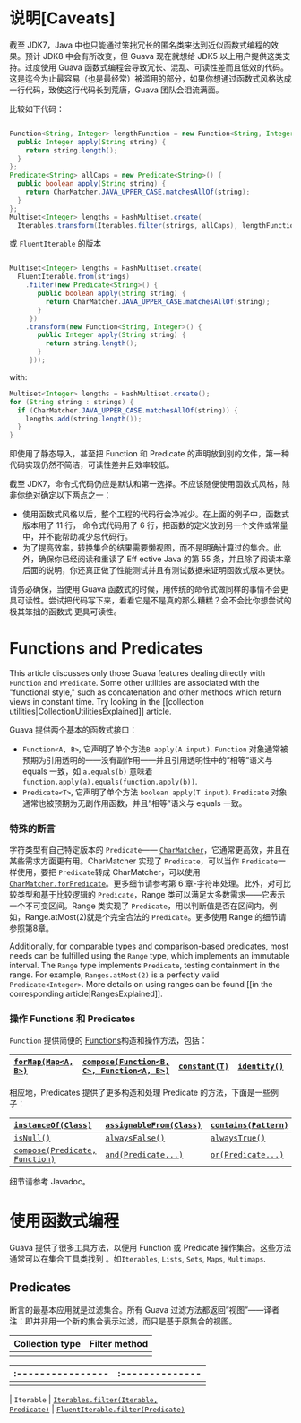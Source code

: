 # 说明[Caveats]
截至 JDK7，Java 中也只能通过笨拙冗长的匿名类来达到近似函数式编程的效果。预计 JDK8 中会有所改变，但 Guava 现在就想给 JDK5 以上用户提供这类支持。过度使用 Guava 函数式编程会导致冗长、混乱、可读性差而且低效的代码。这是迄今为止最容易（也是最经常）被滥用的部分，如果你想通过函数式风格达成一行代码，致使这行代码长到荒唐，Guava 团队会泪流满面。

比较如下代码：
```java

Function<String, Integer> lengthFunction = new Function<String, Integer>() {
  public Integer apply(String string) {
    return string.length();
  }
};
Predicate<String> allCaps = new Predicate<String>() {
  public boolean apply(String string) {
    return CharMatcher.JAVA_UPPER_CASE.matchesAllOf(string);
  }
};
Multiset<Integer> lengths = HashMultiset.create(
  Iterables.transform(Iterables.filter(strings, allCaps), lengthFunction));
```
或 `FluentIterable` 的版本
```java

Multiset<Integer> lengths = HashMultiset.create(
  FluentIterable.from(strings)
    .filter(new Predicate<String>() {
       public boolean apply(String string) {
         return CharMatcher.JAVA_UPPER_CASE.matchesAllOf(string);
       }
     })
    .transform(new Function<String, Integer>() {
       public Integer apply(String string) {
         return string.length();
       }
     }));
```
with:
```java
Multiset<Integer> lengths = HashMultiset.create();
for (String string : strings) {
  if (CharMatcher.JAVA_UPPER_CASE.matchesAllOf(string)) {
    lengths.add(string.length());
  }
}
```

即使用了静态导入，甚至把 Function 和 Predicate 的声明放到别的文件，第一种代码实现仍然不简洁，可读性差并且效率较低。

截至 JDK7，命令式代码仍应是默认和第一选择。不应该随便使用函数式风格，除非你绝对确定以下两点之一：

* 使用函数式风格以后，整个工程的代码行会净减少。在上面的例子中，函数式版本用了 11 行， 命令式代码用了 6 行，把函数的定义放到另一个文件或常量中，并不能帮助减少总代码行。
* 为了提高效率，转换集合的结果需要懒视图，而不是明确计算过的集合。此外，确保你已经阅读和重读了 Eff
  ective Java 的第 55 条，并且除了阅读本章后面的说明，你还真正做了性能测试并且有测试数据来证明函数式版本更快。

请务必确保，当使用 Guava 函数式的时候，用传统的命令式做同样的事情不会更具可读性。尝试把代码写下来，看看它是不是真的那么糟糕？会不会比你想尝试的极其笨拙的函数式 更具可读性。

# Functions and Predicates
This article discusses only those Guava features dealing directly with `Function` and `Predicate`.  Some other utilities are associated with the "functional style," such as concatenation and other methods which return views in constant time.  Try looking in the [[collection utilities|CollectionUtilitiesExplained]] article.

Guava 提供两个基本的函数式接口：
* `Function<A, B>`, 它声明了单个方法`B apply(A input)`.  `Function` 对象通常被预期为引用透明的——没有副作用——并且引用透明性中的”相等”语义与 equals 一致，如  `a.equals(b)` 意味着  `function.apply(a).equals(function.apply(b))`.
* `Predicate<T>`, 它声明了单个方法 `boolean apply(T input)`.  `Predicate` 对象通常也被预期为无副作用函数，并且”相等”语义与 equals 一致。

### 特殊的断言
字符类型有自己特定版本的 `Predicate`—— <a href='http://google.github.io/guava/releases/snapshot/api/docs/com/google/common/base/CharMatcher.html'><code>CharMatcher</code></a>，它通常更高效，并且在某些需求方面更有用。CharMatcher 实现了 `Predicate`，可以当作 `Predicate`一样使用，要把 `Predicate`转成 CharMatcher，可以使用<a href='http://google.github.io/guava/releases/snapshot/api/docs/com/google/common/base/CharMatcher.html#forPredicate(com.google.common.base.Predicate)'><code>CharMatcher.forPredicate</code></a>。更多细节请参考第 6 章-字符串处理。此外，对可比较类型和基于比较逻辑的 `Predicate`，Range 类可以满足大多数需求——它表示一个不可变区间。Range 类实现了 `Predicate`，用以判断值是否在区间内。例如，Range.atMost(2)就是个完全合法的 `Predicate`。更多使用 Range 的细节请参照第8章。

Additionally, for comparable types and comparison-based predicates, most needs can be fulfilled using the `Range` type, which implements an immutable interval.  The `Range` type implements `Predicate`, testing containment in the range.  For example, `Ranges.atMost(2)` is a perfectly valid `Predicate<Integer>`.  More details on using ranges can be found [[in the corresponding article|RangesExplained]].

### 操作 Functions 和 Predicates

`Function` 提供简便的 [Functions](http://google.github.io/guava/releases/snapshot/api/docs/com/google/common/base/Functions.html)构造和操作方法，包括：

| <a href='http://google.github.io/guava/releases/snapshot/api/docs/com/google/common/base/Functions.html#forMap(java.util.Map)'><code>forMap(Map&lt;A, B&gt;)</code></a> | <a href='http://google.github.io/guava/releases/snapshot/api/docs/com/google/common/base/Functions.html#compose(com.google.common.base.Function, com.google.common.base.Function)'><code>compose(Function&lt;B, C&gt;, Function&lt;A, B&gt;)</code></a> | <a href='http://google.github.io/guava/releases/snapshot/api/docs/com/google/common/base/Functions.html#constant(E)'><code>constant(T)</code></a> |  <a href='http://google.github.io/guava/releases/snapshot/api/docs/com/google/common/base/Functions.html#identity()'><code>identity()</code></a> | <a href='http://google.github.io/guava/releases/snapshot/api/docs/com/google/common/base/Functions.html#toStringFunction()'><code>toStringFunction()</code></a> |
|:----------------------------------------------------------------------------------------------------------------------------------------------------------------------|:------------------------------------------------------------------------------------------------------------------------------------------------------------------------------------------------------------------------------------------------------|:------------------------------------------------------------------------------------------------------------------------------------------------|:-----------------------------------------------------------------------------------------------------------------------------------------------|:--------------------------------------------------------------------------------------------------------------------------------------------------------------|



相应地，Predicates 提供了更多构造和处理 Predicate 的方法，下面是一些例子：

| <a href='http://google.github.io/guava/releases/snapshot/api/docs/com/google/common/base/Predicates.html#instanceOf(java.lang.Class)'><code>instanceOf(Class)</code></a> | <a href='http://google.github.io/guava/releases/snapshot/api/docs/com/google/common/base/Predicates.html#assignableFrom(java.lang.Class)'><code>assignableFrom(Class)</code></a> | <a href='http://google.github.io/guava/releases/snapshot/api/docs/com/google/common/base/Predicates.html#contains(java.util.regex.Pattern)'><code>contains(Pattern)</code></a> | <a href='http://google.github.io/guava/releases/snapshot/api/docs/com/google/common/base/Predicates.html#in(java.util.Collection)'><code>in(Collection)</code></a> |
| :--------------------------------------- | :--------------------------------------- | :--------------------------------------- | :--------------------------------------- |
| <a href='http://google.github.io/guava/releases/snapshot/api/docs/com/google/common/base/Predicates.html#isNull()'><code>isNull()</code></a> | <a href='http://google.github.io/guava/releases/snapshot/api/docs/com/google/common/base/Predicates.html#alwaysFalse()'><code>alwaysFalse()</code></a> | <a href='http://google.github.io/guava/releases/snapshot/api/docs/com/google/common/base/Predicates.html#alwaysTrue()'><code>alwaysTrue()</code></a> | <a href='http://google.github.io/guava/releases/snapshot/api/docs/com/google/common/base/Predicates.html#equalTo(T)'><code>equalTo(Object)</code></a> |
| <a href='http://google.github.io/guava/releases/snapshot/api/docs/com/google/common/base/Predicates.html#compose(com.google.common.base.Predicate, com.google.common.base.Function)'><code>compose(Predicate, Function)</code></a> | <a href='http://google.github.io/guava/releases/snapshot/api/docs/com/google/common/base/Predicates.html#and(com.google.common.base.Predicate...)'><code>and(Predicate...)</code></a> | <a href='http://google.github.io/guava/releases/snapshot/api/docs/com/google/common/base/Predicates.html#or(com.google.common.base.Predicate...)'><code>or(Predicate...)</code></a> | <a href='http://google.github.io/guava/releases/snapshot/api/docs/com/google/common/base/Predicates.html#not(com.google.common.base.Predicate)'><code>not(Predicate)</code></a> |

细节请参考 Javadoc。

# 使用函数式编程
Guava 提供了很多工具方法，以便用 Function 或 Predicate 操作集合。这些方法通常可以在集合工具类找到 。如`Iterables`, `Lists`, `Sets`, `Maps`, `Multimaps`.

## Predicates
断言的最基本应用就是过滤集合。所有 Guava 过滤方法都返回”视图”——译者注：即并非用一个新的集合表示过滤，而只是基于原集合的视图。

| Collection type | Filter method |
| --------------- | ------------- |
|                 |               |

| :---------------- | :-------------- |
| ----------------- | --------------- |
|                   |                 |

| `Iterable`      | <a href='http://google.github.io/guava/releases/snapshot/api/docs/com/google/common/collect/Iterables.html#filter(java.lang.Iterable, com.google.common.base.Predicate)'><code>Iterables.filter(Iterable, Predicate)</code></a> | <a href='http://google.github.io/guava/releases/12.0/api/docs/com/google/common/collect/FluentIterable.html#filter(com.google.common.base.Predicate)'><code>FluentIterable.filter(Predicate)</code></a> 